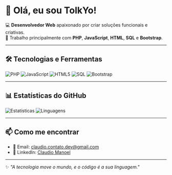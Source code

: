 # 👋 Olá, eu sou TolkYo!

💻 **Desenvolvedor Web** apaixonado por criar soluções funcionais e criativas.  
🚀 Trabalho principalmente com **PHP**, **JavaScript**, **HTML**, **SQL** e **Bootstrap**.  

---

## 🛠 Tecnologias e Ferramentas
![PHP](https://img.shields.io/badge/PHP-777BB4?style=for-the-badge&logo=php&logoColor=white)
![JavaScript](https://img.shields.io/badge/JavaScript-F7DF1E?style=for-the-badge&logo=javascript&logoColor=black)
![HTML5](https://img.shields.io/badge/HTML5-E34F26?style=for-the-badge&logo=html5&logoColor=white)
![SQL](https://img.shields.io/badge/SQL-003B57?style=for-the-badge&logo=mysql&logoColor=white)
![Bootstrap](https://img.shields.io/badge/Bootstrap-7952B3?style=for-the-badge&logo=bootstrap&logoColor=white)

---

## 📊 Estatísticas do GitHub
![Estatísticas](https://github-readme-stats.vercel.app/api?username=TolkYo&show_icons=true&theme=tokyonight)
![Linguagens](https://github-readme-stats.vercel.app/api/top-langs/?username=TolkYo&layout=compact&theme=tokyonight)

---

## 📫 Como me encontrar
- 📧 Email: claudio.contato.dev@gmail.com
- 💼 LinkedIn: [Claudio Manoel](www.linkedin.com/in/claudio-manoel-4ab592371)   

---

✨ *"A tecnologia move o mundo, e o código é a sua linguagem."*
